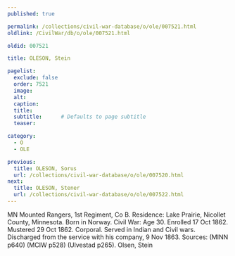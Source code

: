 ```yaml
---
published: true

permalink: /collections/civil-war-database/o/ole/007521.html
oldlink: /CivilWar/db/o/ole/007521.html

oldid: 007521

title: OLESON, Stein

pagelist:
  exclude: false
  order: 7521
  image: 
  alt:
  caption:
  title:
  subtitle:      # Defaults to page subtitle
  teaser:

category: 
  - O 
  - OLE

previous:
  title: OLESON, Sorus
  url: /collections/civil-war-database/o/ole/007520.html  
next:
  title: OLESON, Stener
  url: /collections/civil-war-database/o/ole/007522.html   
---
```

MN Mounted Rangers, 1st Regiment, Co B. Residence: Lake Prairie, Nicollet County, Minnesota. Born in Norway. Civil War: Age 30. Enrolled 17 Oct 1862. Mustered 29 Oct 1862. Corporal. Served in Indian and Civil wars. Discharged from the service with his company, 9 Nov 1863. Sources: (MINN p640) (MCIW p528) (Ulvestad p265). &#147;Olsen, Stein&#148;